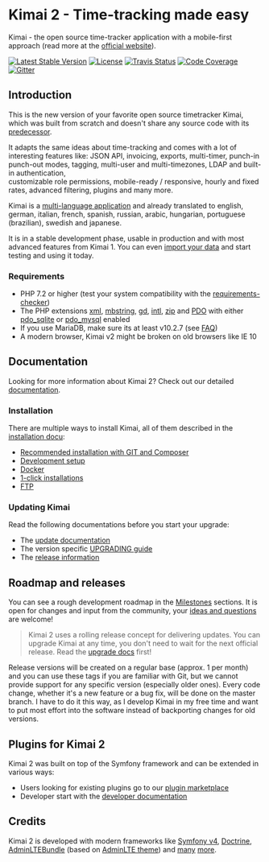 # Kimai 2 - Time-tracking made easy

Kimai - the open source time-tracker application with a mobile-first approach (read more at the [official website](https://www.kimai.org)).

[![Latest Stable Version](https://poser.pugx.org/kevinpapst/kimai2/v/stable)](https://packagist.org/packages/kevinpapst/kimai2)
[![License](https://poser.pugx.org/kevinpapst/kimai2/license)](https://packagist.org/packages/kevinpapst/kimai2)
[![Travis Status](https://travis-ci.org/kevinpapst/kimai2.svg?branch=master)](https://travis-ci.org/kevinpapst/kimai2)
[![Code Coverage](https://codecov.io/gh/kevinpapst/kimai2/branch/master/graph/badge.svg)](https://codecov.io/gh/kevinpapst/kimai2)
[![Gitter](https://badges.gitter.im/kimai2/support.svg)](https://gitter.im/kimai2/support)

## Introduction

This is the new version of your favorite open source timetracker Kimai, which was built from scratch and doesn't share any source code with its [predecessor](http://www.kimai.org). 

It adapts the same ideas about time-tracking and comes with a lot of interesting features like:
JSON API, invoicing, exports, multi-timer, punch-in punch-out modes, tagging, multi-user and multi-timezones, LDAP and built-in authentication,  
customizable role permissions, mobile-ready / responsive, hourly and fixed rates, advanced filtering, plugins and many more.

Kimai is a [multi-language application](https://www.kimai.org/documentation/translations.html) and already translated to english, german, italian, french, spanish, russian, arabic, hungarian, portuguese (brazilian), swedish and japanese.

It is in a stable development phase, usable in production and with most advanced features from Kimai 1. 
You can even [import your data](https://www.kimai.org/documentation/migration-v1.html) and start testing and using it today.

### Requirements

- PHP 7.2 or higher (test your system compatibility with the [requirements-checker](http://symfony.com/doc/current/reference/requirements.html))
- The PHP extensions [xml](http://php.net/manual/en/book.xml.php), [mbstring](http://php.net/manual/en/book.mbstring.php), [gd](http://php.net/manual/en/book.image.php), [intl](https://php.net/manual/en/book.intl.php), [zip](https://php.net/manual/en/book.zip.php) and [PDO](https://php.net/manual/en/book.pdo.php) with either [pdo_sqlite](https://php.net/manual/en/ref.pdo-sqlite.php) or [pdo_mysql](https://php.net/manual/en/ref.pdo-mysql.php) enabled
- If you use MariaDB, make sure its at least v10.2.7 (see [FAQ](https://www.kimai.org/documentation/faq.html))
- A modern browser, Kimai v2 might be broken on old browsers like IE 10

## Documentation

Looking for more information about Kimai 2? Check out our detailed [documentation](https://www.kimai.org/documentation/).

### Installation

There are multiple ways to install Kimai, all of them described in the [installation docu](https://www.kimai.org/documentation/installation.html):

- [Recommended installation with GIT and Composer](https://www.kimai.org/documentation/installation.html#recommended-setup)
- [Development setup](https://www.kimai.org/documentation/installation.html#development-installation) 
- [Docker](https://www.kimai.org/documentation/docker.html)
- [1-click installations](https://www.kimai.org/documentation/installation.html#hosting-and-1-click-installations) 
- [FTP](https://www.kimai.org/documentation/installation.html#ftp-installation)

### Updating Kimai

Read the following documentations before you start your upgrade:

- The [update documentation](https://www.kimai.org/documentation/updates.html)
- The version specific [UPGRADING guide](UPGRADING.md)
- The [release information](https://github.com/kevinpapst/kimai2/releases)

## Roadmap and releases

You can see a rough development roadmap in the [Milestones](https://github.com/kevinpapst/kimai2/milestones) sections.
It is open for changes and input from the community, your [ideas and questions](https://github.com/kevinpapst/kimai2/issues) are welcome!

> Kimai 2 uses a rolling release concept for delivering updates.
> You can upgrade Kimai at any time, you don't need to wait for the next official release. Read the [upgrade docs](UPGRADING.md) first!

Release versions will be created on a regular base (approx. 1 per month) and you can use these tags if you are familiar with Git, 
but we cannot provide support for any specific version (especially older ones).
Every code change, whether it's a new feature or a bug fix, will be done on the master branch. 
I have to do it this way, as I develop Kimai in my free time and want to put most
effort into the software instead of backporting changes for old versions. 

## Plugins for Kimai 2

Kimai 2 was built on top of the Symfony framework and can be extended in various ways:

- Users looking for existing plugins go to our [plugin marketplace](https://www.kimai.org/store/) 
- Developer start with the [developer documentation](https://www.kimai.org/documentation/developers.html)

## Credits

Kimai 2 is developed with modern frameworks like 
[Symfony v4](https://github.com/symfony/symfony), 
[Doctrine](https://github.com/doctrine/),
[AdminLTEBundle](https://github.com/kevinpapst/AdminLTEBundle/) (based on [AdminLTE theme](https://github.com/almasaeed2010/AdminLTE)) and 
[many](composer.json) [more](package.json).
